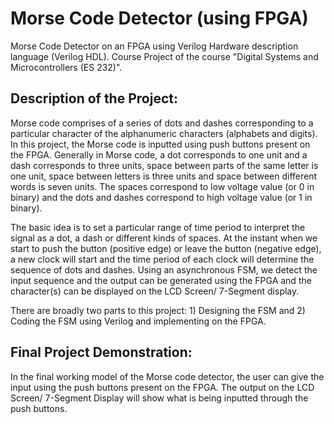 # Morse Code Detector (using FPGA)

Morse Code Detector on an FPGA using Verilog Hardware description language (Verilog HDL). Course Project of the course "Digital Systems and Microcontrollers (ES 232)".

## Description of the Project:
Morse code comprises of a series of dots and dashes corresponding to a particular character of the alphanumeric characters (alphabets and digits). In this project, the Morse code is inputted using push buttons present on the FPGA. Generally in Morse code, a dot corresponds to one unit and a dash corresponds to three units, space between parts of the same letter is one unit, space between letters is three units and space between different words is seven units. The spaces correspond to low voltage value (or 0 in binary) and the dots and dashes correspond to high voltage value (or 1 in binary).

The basic idea is to set a particular range of time period to interpret the signal as a dot, a dash or different kinds of spaces. At the instant when we start to push the button (positive edge) or leave the button (negative edge), a new clock will start and the time period of each clock will determine the sequence of dots and dashes. Using an asynchronous FSM, we detect the input sequence and the output can be generated using the FPGA and the character(s) can be displayed on the LCD Screen/ 7-Segment display.

There are broadly two parts to this project: 1) Designing the FSM and 2) Coding the FSM using Verilog and implementing on the FPGA.

## Final Project Demonstration:
In the final working model of the Morse code detector, the user can give the input using the push buttons present on the FPGA. The output on the LCD Screen/ 7-Segment Display will show what is being inputted through the push buttons.
